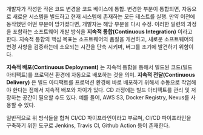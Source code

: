 개발자가 작성한 작은 코드 변경을 코드 베이스에 통합. 변경한 부분이 통합되면, 자동으로 새로운 시스템을 빌드하고 현재 시스템에 존재하는 모든 테스트를 실행. 만약 이전에 동작했던 어떤 부분이 망가졌다면, 개발자는 해당 부분을 다시 수정. 이러한 일련의 과정을 포함하는 소프트웨어 개발 방식을 **지속적 통합(Continuous Integration)** 이라고 한다. 지속적 통합의 핵심 목표는 소프트웨어의 품질을 개선하고, 새로운 소프트웨어의 변경 사항을 검증하는데 소요되는 시간을 단축 시키며, 버그를 조기에 발견하기 위함이다.

**지속적 배포(Continuous Deployment)** 는 지속적 통합을 통해서 빌드된 코드(빌드 아티팩트)를 프로덕션 환경에 자동으로 배포하는 것을 의미. **지속적 전달(Continuous Delivery)** 은 빌드 아티팩트를 프로덕션 환경에 바로 배포하기 위해서 수동으로 작업해야 한다는 점에서 지속적 배포와 차이가 있다. CD 과정에는 빌드 아티팩트를 관리 및 저장하는 공간이 필요할 수도 있다. 예를 들어, AWS S3, Docker Registry, Nexus를 사용할 수 있다.

일반적으로 위 방식들을 합쳐 CI/CD 파이프라인이라고 부르며, CI/CD 파이프라인을 구축하기 위한 도구로 Jenkins, Travis CI, Github Action 등이 존재한다.
